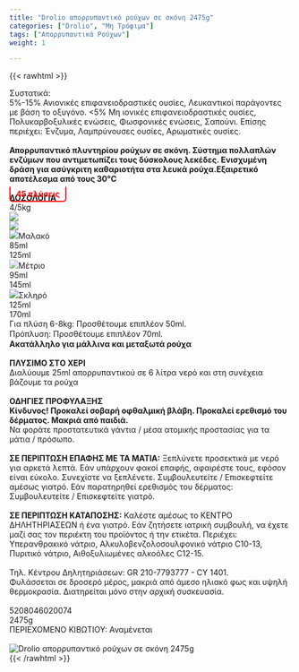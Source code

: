 ```yaml
---
title: "Drolio απορρυπαντικό ρούχων σε σκόνη 2475g"
categories: ["Drolio", "Μη Τρόφιμα"]
tags: ["Απορρυπαντικά Ρούχων"]
weight: 1

---
```

{{< rawhtml >}}

<div class="sload137"><div class="product"><div id="sistatika">Συστατικά:</div><div class="alltext">5%-15% Ανιονικές επιφανειοδραστικές ουσίες, Λευκαντικοί παράγοντες με βάση το οξυγόνο. &lt;5% Μη ιονικές επιφανειοδραστικές ουσίες, Πολυκαρβοξυλικές ενώσεις, Φωσφονικές ενώσεις, Σαπούνι. Επίσης περιέχει: Ένζυμα, Λαμπρύνουσες ουσίες, Αρωματικές ουσίες.<br><br><strong>Απορρυπαντικό πλυντηρίου ρούχων σε σκόνη. Σύστημα πολλαπλών ενζύμων που αντιμετωπίζει τους δύσκολους λεκέδες. Ενισχυμένη δράση για ασύγκριτη καθαριοτήτα στα λευκά ρούχα.Εξαιρετικό αποτέλεσμα από τους 30°C</strong><br><b style="padding:4px 10px;color:red;border-bottom:2px solid red;border-left:2px solid red;border-right:2px solid red;position:relative;top:10px;border-radius:0 0 6px 6px">45 πλύσεις</b></div><div class="wtab"><div class="whead"><strong>ΔΟΣΟΛΟΓΙΑ</strong></div><div class="wtab2"><div>4/5kg</div><div><img src="/media/icons/blou2.png"></div><div><img src="/media/icons/blou3.png"></div></div><div class="wtab3"><div><img src="/media/icons/drop.png">Μαλακό</div><div>85ml</div><div>125ml</div></div><div class="wtab3"><div><img style="opacity:.7" src="/media/icons/drop.png">Μέτριο</div><div>95ml</div><div>145ml</div></div><div class="wtab3"><div><img src="/media/icons/drop.png">Σκληρό</div><div>125ml</div><div>170ml</div></div><div class="whead" style="border-bottom:1px solid #fff">Για πλύση 6-8kg: Προσθέτουμε επιπλέον 50ml.</div><div class="whead" style="border-bottom:1px solid #fff">Πρόπλυση: Προσθέτουμε επιπλέον 70ml.</div><div class="sfff sp1015 stcenter stred"><strong>Ακατάλληλο για μάλλινα και μεταξωτά ρούχα</strong></div></div><div class="keno">&nbsp;</div><div class="sored stfff stcenter sp1015"><strong>ΠΛΥΣΙΜO ΣΤO ΧΕΡΙ</strong></div><div class="seee sp15 stcenter">Διαλύουμε 25ml απορρυπαντικού σε 6 λίτρα νερό και στη συνέχεια βάζουμε τα ρούχα</div><div class="keno">&nbsp;</div><div class="sred sp1015 stcenter"><strong>ΟΔΗΓΙΕΣ ΠΡΟΦΥΛΑΞΗΣ</strong></div><div class="all2"><strong>Κίνδυνος! Προκαλεί σοβαρή οφθαλμική βλάβη. Προκαλεί ερεθισμό του δέρματος. Μακριά από παιδιά.</strong><br>Να φοράτε προστατευτικά γάντια / μέσα ατομικής προστασίας για τα μάτια / πρόσωπο.<br><br><strong>ΣΕ ΠΕΡΙΠΤΩΣΗ ΕΠΑΦΗΣ ΜΕ ΤΑ ΜΑΤΙΑ:</strong> Ξεπλύνετε προσεκτικά με νερό για αρκετά λεπτά. Εάν υπάρχουν φακοί επαφής, αφαιρέστε τους, εφόσον είναι εύκολο. Συνεχίστε να ξεπλένετε. Συμβουλευτείτε / Επισκεφτείτε αμέσως γιατρό. Εάν παρατηρηθεί ερεθισμός του δέρματος: Συμβουλευτείτε / Επισκεφτείτε γιατρό.<br><br><strong>ΣΕ ΠΕΡΙΠΤΩΣΗ ΚΑΤΑΠΟΣΗΣ:</strong> Καλέστε αμέσως το ΚΕΝΤΡΟ ΔΗΛΗΤΗΡΙΑΣΕΩΝ ή ένα γιατρό. Εάν ζητήσετε ιατρική συμβουλή, να έχετε μαζί σας τον περιέκτη του προϊόντος ή την ετικέτα. Περιέχει: Υπερανθρακικό νάτριο, Αλκυλοβενζολοσουλφονικό νάτριο C10-13, Πυριτικό νάτριο, Αιθοξυλιωμένες αλκοόλες C12-15.<br><br>Τηλ. Κέντρου Δηλητηριάσεων: GR 210-7793777 - CY 1401.<br>Φυλάσσεται σε δροσερό μέρος, μακριά από άμεσο ηλιακό φως και υψηλή θερμοκρασία. Διατηρείται μόνο στην αρχική συσκευασία.<br><br><img src="/media/icons/danger1.png" style="max-width:199px;display:flex;margin:auto" alt=""></div><div class="keno"></div><div id="barcode"><div id="barimage1"></div><span id="bartext">5208046020074</span></div><div id="varos"><div id="varosimage1"></div><span id="varostext">2475g</span></div><div id="kivotio">ΠΕΡΙΕΧΟΜΕΝΟ ΚΙΒΩΤΙΟΥ:&nbsp;Αναμένεται</div><style>.wtab2 div,.wtab3 div{width:25%}</style><br><div class="pimg"><img alt="Drolio απορρυπαντικό ρούχων σε σκόνη 2475g" title="Drolio απορρυπαντικό ρούχων σε σκόνη 2475g" src="/media/images/drolio-aporrypantiko-rouxwn-se-skonh-2475g.jpg"></div></div></div>
{{< /rawhtml >}}


